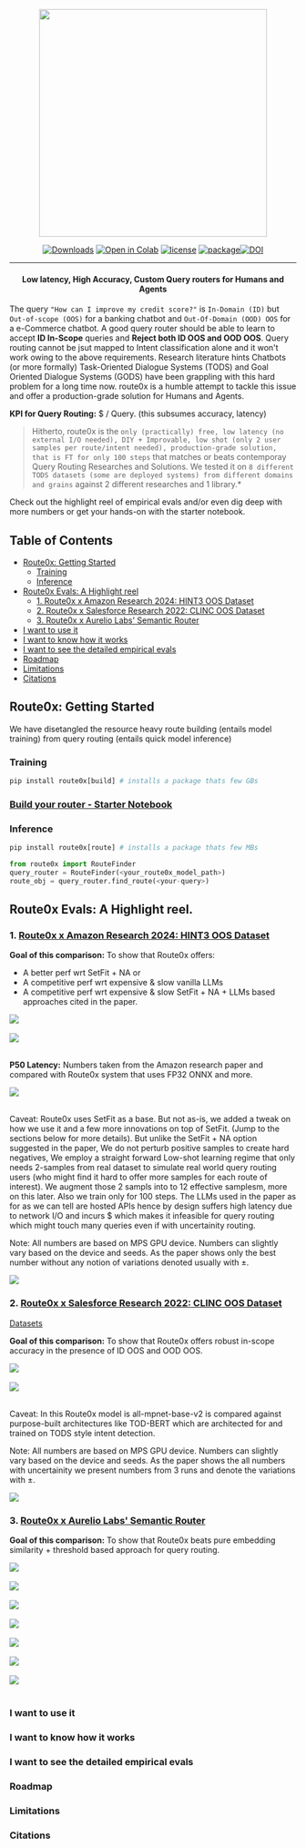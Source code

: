 <p align ="center">
<img width=400 src = "./images/route0x_logo.png">
</p>


<div align="center">

[![Downloads](https://static.pepy.tech/badge/flashrank)](https://pepy.tech/project/flashrank)
[![Open in Colab](https://colab.research.google.com/assets/colab-badge.svg)]()
[![license]( https://img.shields.io/badge/License-Apache-blue.svg)](https://opensource.org/licenses/Apache2.0)
[![package]( https://img.shields.io/badge/Package-PYPI-blue.svg)](https://pypi.org/project/FlashRank/)[![DOI](https://zenodo.org/badge/DOI/10.5281/zenodo.11093524.svg)](https://doi.org/10.5281/zenodo.11093524)

</div>

<hr>

<div align="center">

  <h4 align="center">
    <b>Low latency, High Accuracy, Custom Query routers for Humans and Agents </b>
    <br />
  </h4>
</div>


The query `"How can I improve my credit score?"` is `In-Domain (ID)` but `Out-of-scope (OOS)` for a banking chatbot and `Out-Of-Domain (OOD) OOS` for a e-Commerce chatbot. A good query router should be able to learn to accept **ID In-Scope** queries and **Reject both ID OOS and OOD OOS**. Query routing cannot be jsut mapped to Intent classification alone and it won't work owing to the above requirements. Research literature hints Chatbots (or more formally) Task-Oriented Dialogue Systems (TODS) and Goal Oriented Dialogue Systems (GODS) have been grappling with this hard problem for a long time now. route0x is a humble attempt to tackle this issue and offer a production-grade solution for Humans and Agents.

**KPI for Query Routing:** $ / Query. (this subsumes accuracy, latency)

> Hitherto, route0x is the `only (practically) free, low latency (no external I/O needed), DIY + Improvable, low shot (only 2 user samples per route/intent needed), production-grade solution, that is FT for only 100 steps` that matches or beats contemporay Query Routing Researches and Solutions. We tested it on `8 different TODS datasets (some are deployed systems) from different domains and grains` against 2 different researches and 1 library.*

Check out the highlight reel of empirical evals and/or even dig deep with more numbers or get your hands-on with the starter notebook.

## Table of Contents

- [Route0x: Getting Started](#route0x-getting-started)
  - [Training](#training)
  - [Inference](#inference)
- [Route0x Evals: A Highlight reel](#route0x-evals-a-highlight-reel)
  - [1. Route0x x Amazon Research 2024: HINT3 OOS Dataset](#1-route0x-x-amazon-research-2024-hint3-oos-dataset)
  - [2. Route0x x Salesforce Research 2022: CLINC OOS Dataset](#2-route0x-x-salesforce-research-2022-clinc-oos-dataset)
  - [3. Route0x x Aurelio Labs' Semantic Router](#3-route0x-x-aurelio-labs-semantic-router)
- [I want to use it](#i-want-to-use-it)
- [I want to know how it works](#i-want-to-know-how-it-works)
- [I want to see the detailed empirical evals](#i-want-to-see-the-detailed-empirical-evals)
- [Roadmap](#roadmap)
- [Limitations](#limitations)
- [Citations](#citations)


## Route0x: Getting Started

We have disetangled the resource heavy route building (entails model training) from query routing (entails quick model inference)


### Training
```python 
pip install route0x[build] # installs a package thats few GBs
```
### [Build your router - Starter Notebook]()

### Inference

```python 
pip install route0x[route] # installs a package thats few MBs
```
```python
from route0x import RouteFinder
query_router = RouteFinder(<your_route0x_model_path>)
route_obj = query_router.find_route(<your-query>)
```

## Route0x Evals: A Highlight reel.

### 1. [Route0x x Amazon Research 2024: HINT3 OOS Dataset](https://arxiv.org/pdf/2410.01627)

**Goal of this comparison:** To show that Route0x offers:

- A better perf wrt  SetFit + NA or 
- A competitive perf wrt expensive & slow vanilla LLMs 
- A competitive perf wrt expensive & slow SetFit + NA + LLMs based approaches cited in the paper.

<img src="./images/HINT3-F1.png"/><br/><br/>
<img src="./images/HINT3-OOS-RECALL.png"/><br/><br/>

**P50 Latency:** Numbers taken from the Amazon research paper and compared with Route0x system that uses FP32 ONNX and more.

<img src="./images/p50 Latency.png"/><br/><br/>

Caveat: Route0x uses SetFit as a base. But not as-is, we added a tweak on how we use it and a few more innovations on top of SetFit. (Jump to the sections below for more details). But unlike the SetFit + NA option suggested in the paper, We do not perturb positive samples to create hard negatives, We employ a straight forward Low-shot learning regime that only needs 2-samples from real dataset to simulate real world query routing users (who might find it hard to offer more samples for each route of interest). We augment those 2 sampls into to 12 effective samplesm, more on this later. Also we train only for 100 steps. The LLMs used in the paper as for as we can tell are hosted APIs hence by design suffers high latency due to network I/O and incurs $ which makes it infeasible for query routing which might touch many queries even if with uncertainity routing.

Note: All numbers are based on MPS GPU device. Numbers can slightly vary based on the device and seeds. As the paper shows only the 
best number without any notion of variations denoted usually with ±.

<img src="./images/HINT3-Training Regime.png"/>




### 2. [Route0x x Salesforce Research 2022: CLINC OOS Dataset](https://arxiv.org/pdf/2106.04564)

[Datasets](https://huggingface.co/datasets/Salesforce/dialogstudio) 

**Goal of this comparison:** To show that Route0x offers robust in-scope accuracy in the presence of ID OOS and OOD OOS.

<img src="./images/FS-CLINC-IS-ACC.png"/><br/><br/>
<img src="./images/FS-CLINC-OOS-RECALL.png"/><br/><br/>

Caveat: In this Route0x model is all-mpnet-base-v2 is compared against purpose-built architectures like TOD-BERT which are architected for and trained on TODS style intent detection. 

Note: All numbers are based on MPS GPU device. Numbers can slightly vary based on the device and seeds. As the paper shows the 
all numbers with uncertainity we present numbers from 3 runs and denote the variations with ±.


<img src="./images/FS-CLINC-Training Regime.png"/>


### 3. [Route0x x Aurelio Labs' Semantic Router](https://github.com/aurelio-labs/semantic-router)

**Goal of this comparison:** To show that Route0x beats pure embedding similarity + threshold based approach for query routing.

<img src="./images/FOOD_SR.png"/><br/><br/>
<img src="./images/CC_SR.png"/><br/><br/>
<img src="./images/BANK_SR.png"/><br/><br/>
<img src="./images/BANK77_SR.png"/><br/><br/>
<img src="./images/CUREKART_SR.png"/><br/><br/>
<img src="./images/PP11_SR.png"/><br/><br/>
<img src="./images/SOFM_SR.png"/><br/><br/>

### I want to use it
### I want to know how it works
### I want to see the detailed empirical evals
### Roadmap
### Limitations
### Citations